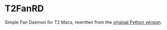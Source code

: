 # T2FanRD

Simple Fan Daemon for T2 Macs, rewritten from the [original Python version](https://github.com/NoaHimesaka1873/t2fand).

